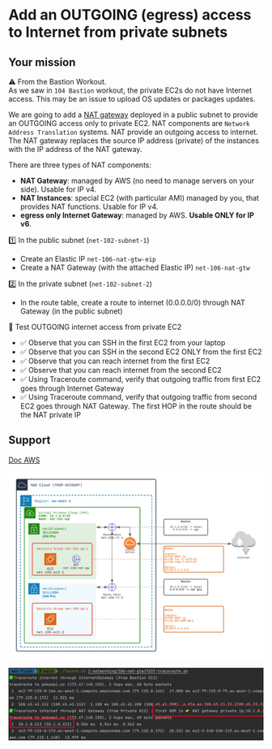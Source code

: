 # Add an OUTGOING (egress) access to Internet from private subnets

## Your mission
⚠️ From the Bastion Workout.  
As we saw in `104 Bastion` workout, the private EC2s do not have Internet access. This may be an issue to upload OS updates or packages updates.

We are going to add a [NAT gateway](https://docs.aws.amazon.com/vpc/latest/userguide/vpc-nat-gateway.html) deployed in a public subnet to provide an OUTGOING access only to private EC2.
NAT components are ``Network Address Translation`` systems. NAT provide an outgoing access to internet. The NAT gateway replaces the source IP address (private) of the instances with the IP address of the NAT gateway.

There are three types of NAT components:
- **NAT Gateway**: managed by AWS (no need to manage servers on your side). Usable for IP v4.
- **NAT Instances**: special EC2 (with particular AMI) managed by you, that provides NAT functions. Usable for IP v4.
- **egress only Internet Gateway**: managed by AWS. **Usable ONLY for IP v6**.

1️⃣ In the public subnet (``net-102-subnet-1``)
- Create an Elastic IP `net-106-nat-gtw-eip`
- Create a NAT Gateway (with the attached Elastic IP) `net-106-nat-gtw`

2️⃣ In the private subnet (``net-102-subnet-2``)
- In the route table, create a route to internet (0.0.0.0/0) through NAT Gateway (in the public subnet)

🏁 Test OUTGOING internet access from private EC2
- ✅ Observe that you can SSH in the first EC2 from your laptop
- ✅ Observe that you can SSH in the second EC2 ONLY from the first EC2
- ✅ Observe that you can reach internet from the first EC2
- ✅ Observe that you can reach internet from the second EC2
- ✅ Using Traceroute command, verify that outgoing traffic from first EC2 goes through Internet Gateway
- ✅ Using Traceroute command, verify that outgoing traffic from second EC2 goes through NAT Gateway. The first HOP in the route should be the NAT private IP

## Support

[Doc AWS](https://docs.aws.amazon.com/vpc/latest/userguide/vpc-nat.html)

![Image of VPC](./doc/106-nat-gtw.png)

![First Hop](./doc/nat-gateway-first-hop.png)

